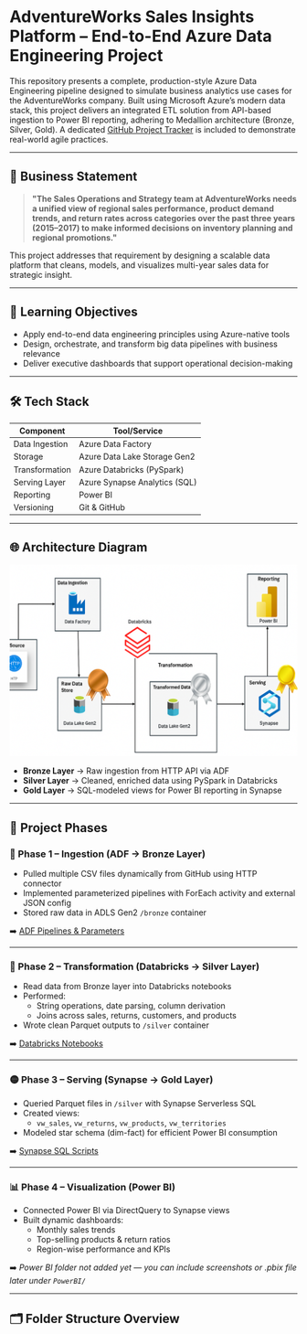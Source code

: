 # AdventureWorks Sales Insights Platform – End-to-End Azure Data Engineering Project

This repository presents a complete, production-style Azure Data Engineering pipeline designed to simulate business analytics use cases for the AdventureWorks company. Built using Microsoft Azure’s modern data stack, this project delivers an integrated ETL solution from API-based ingestion to Power BI reporting, adhering to Medallion architecture (Bronze, Silver, Gold). A dedicated [GitHub Project Tracker](https://github.com/yourusername/your-repo-name/projects/1) is included to demonstrate real-world agile practices.

---

## 📄 Business Statement

> **"The Sales Operations and Strategy team at AdventureWorks needs a unified view of regional sales performance, product demand trends, and return rates across categories over the past three years (2015–2017) to make informed decisions on inventory planning and regional promotions."**

This project addresses that requirement by designing a scalable data platform that cleans, models, and visualizes multi-year sales data for strategic insight.

---

## 🧠 Learning Objectives

- Apply end-to-end data engineering principles using Azure-native tools
- Design, orchestrate, and transform big data pipelines with business relevance
- Deliver executive dashboards that support operational decision-making

---

## 🛠 Tech Stack

| Component      | Tool/Service                    |
|----------------|----------------------------------|
| Data Ingestion | Azure Data Factory              |
| Storage        | Azure Data Lake Storage Gen2    |
| Transformation | Azure Databricks (PySpark)      |
| Serving Layer  | Azure Synapse Analytics (SQL)   |
| Reporting      | Power BI                        |
| Versioning     | Git & GitHub                    |

---

## 🌐 Architecture Diagram

![Azure Medallion Architecture](./Architecture.png)

- **Bronze Layer** → Raw ingestion from HTTP API via ADF  
- **Silver Layer** → Cleaned, enriched data using PySpark in Databricks  
- **Gold Layer** → SQL-modeled views for Power BI reporting in Synapse

---

## 🔄 Project Phases

### 🔹 Phase 1 – Ingestion (ADF → Bronze Layer)
- Pulled multiple CSV files dynamically from GitHub using HTTP connector
- Implemented parameterized pipelines with ForEach activity and external JSON config
- Stored raw data in ADLS Gen2 `/bronze` container

➡️ [ADF Pipelines & Parameters](./DataFactory/Dynamic_support_live)

---

### 🔸 Phase 2 – Transformation (Databricks → Silver Layer)
- Read data from Bronze layer into Databricks notebooks
- Performed:
  - String operations, date parsing, column derivation
  - Joins across sales, returns, customers, and products
- Wrote clean Parquet outputs to `/silver` container

➡️ [Databricks Notebooks](./Databricks/Notebooks)

---

### 🟡 Phase 3 – Serving (Synapse → Gold Layer)
- Queried Parquet files in `/silver` with Synapse Serverless SQL
- Created views:
  - `vw_sales`, `vw_returns`, `vw_products`, `vw_territories`
- Modeled star schema (dim-fact) for efficient Power BI consumption

➡️ [Synapse SQL Scripts](./Synapse)

---

### 📊 Phase 4 – Visualization (Power BI)
- Connected Power BI via DirectQuery to Synapse views
- Built dynamic dashboards:
  - Monthly sales trends
  - Top-selling products & return ratios
  - Region-wise performance and KPIs

➡️ *Power BI folder not added yet — you can include screenshots or .pbix file later under `PowerBI/`*

---

## 🗂️ Folder Structure Overview

